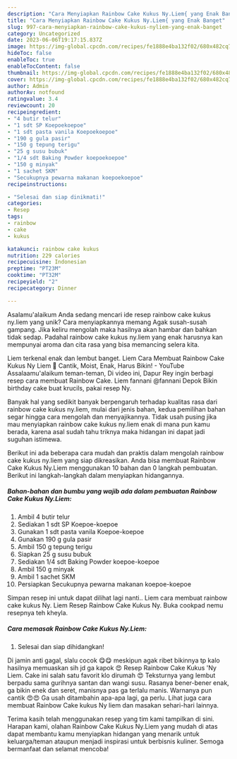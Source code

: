 ```yaml
---
description: "Cara Menyiapkan Rainbow Cake Kukus Ny.Liem{ yang Enak Banget"
title: "Cara Menyiapkan Rainbow Cake Kukus Ny.Liem{ yang Enak Banget"
slug: 997-cara-menyiapkan-rainbow-cake-kukus-nyliem-yang-enak-banget
category: Uncategorized
date: 2023-06-06T19:17:15.837Z
image: https://img-global.cpcdn.com/recipes/fe1888e4ba132f02/680x482cq70/rainbow-cake-kukus-nyliem-foto-resep-utama.jpg
hideToc: false
enableToc: true
enableTocContent: false
thumbnail: https://img-global.cpcdn.com/recipes/fe1888e4ba132f02/680x482cq70/rainbow-cake-kukus-nyliem-foto-resep-utama.jpg
cover: https://img-global.cpcdn.com/recipes/fe1888e4ba132f02/680x482cq70/rainbow-cake-kukus-nyliem-foto-resep-utama.jpg
author: Admin
authorAv: notfound
ratingvalue: 3.4
reviewcount: 20
recipeingredient:
- "4 butir telur"
- "1 sdt SP Koepoekoepoe"
- "1 sdt pasta vanila Koepoekoepoe"
- "190 g gula pasir"
- "150 g tepung terigu"
- "25 g susu bubuk"
- "1/4 sdt Baking Powder koepoekoepoe"
- "150 g minyak"
- "1 sachet SKM"
- "Secukupnya pewarna makanan koepoekoepoe"
recipeinstructions:

- "Selesai dan siap dinikmati!"
categories:
- Resep
tags:
- rainbow
- cake
- kukus

katakunci: rainbow cake kukus 
nutrition: 229 calories
recipecuisine: Indonesian
preptime: "PT23M"
cooktime: "PT32M"
recipeyield: "2"
recipecategory: Dinner

---
```



Asalamu'alaikum Anda sedang mencari ide resep rainbow cake kukus ny.liem yang unik? Cara menyiapkannya memang Agak susah-susah gampang. Jika keliru mengolah maka hasilnya akan hambar dan bahkan tidak sedap. Padahal rainbow cake kukus ny.liem yang enak harusnya kan mempunyai aroma dan cita rasa yang bisa memancing selera kita.


Liem terkenal enak dan lembut banget. Liem Cara Membuat Rainbow Cake Kukus Ny Liem 🍰 Cantik, Moist, Enak, Harus Bikin! - YouTube Assalaamu&#39;alaikum teman-teman, Di video ini, Dapur Rey ingin berbagi resep cara membuat Rainbow Cake. Liem fannani @fannani Depok Bikin birthday cake buat krucils, pakai resep Ny.

Banyak hal yang sedikit banyak berpengaruh terhadap kualitas rasa dari rainbow cake kukus ny.liem, mulai dari jenis bahan, kedua pemilihan bahan segar hingga cara mengolah dan menyajikannya. Tidak usah pusing jika mau menyiapkan rainbow cake kukus ny.liem enak di mana pun kamu berada, karena asal sudah tahu triknya maka hidangan ini dapat jadi suguhan istimewa.


Berikut ini ada beberapa cara mudah dan praktis dalam mengolah rainbow cake kukus ny.liem yang siap dikreasikan. Anda bisa membuat Rainbow Cake Kukus Ny.Liem menggunakan 10 bahan dan 0 langkah pembuatan. Berikut ini langkah-langkah dalam menyiapkan hidangannya.

<!--inarticleads1-->

##### Bahan-bahan dan bumbu yang wajib ada dalam pembuatan Rainbow Cake Kukus Ny.Liem:

1. Ambil 4 butir telur
1. Sediakan 1 sdt SP Koepoe-koepoe
1. Gunakan 1 sdt pasta vanila Koepoe-koepoe
1. Gunakan 190 g gula pasir
1. Ambil 150 g tepung terigu
1. Siapkan 25 g susu bubuk
1. Sediakan 1/4 sdt Baking Powder koepoe-koepoe
1. Ambil 150 g minyak
1. Ambil 1 sachet SKM
1. Persiapkan Secukupnya pewarna makanan koepoe-koepoe


Simpan resep ini untuk dapat dilihat lagi nanti.. Liem cara membuat rainbow cake kukus Ny. Liem Resep Rainbow Cake Kukus Ny. Buka cookpad nemu resepnya teh kheyla. 

<!--inarticleads2-->

##### Cara memasak Rainbow Cake Kukus Ny.Liem:


1. Selesai dan siap dihidangkan!

Di jamin anti gagal, slalu cocok 😋😋 meskipun agak ribet bikinnya tp kalo hasilnya memuaskan sih jd ga kapok 😍 Resep Rainbow Cake Kukus &#39;Ny Liem. Cake ini salah satu favorit klo dirumah 😍 Teksturnya yang lembut berpadu sama gurihnya santan dan wangi susu. Rasanya bener-bener enak, ga bikin enek dan seret, manisnya pas ga terlalu manis. Warnanya pun cantik 😍😍 Ga usah ditambahin apa-apa lagi, ga perlu. Lihat juga cara membuat Rainbow Cake kukus Ny liem dan masakan sehari-hari lainnya. 

Terima kasih telah menggunakan resep yang tim kami tampilkan di sini. Harapan kami, olahan Rainbow Cake Kukus Ny.Liem yang mudah di atas dapat membantu kamu menyiapkan hidangan yang menarik untuk keluarga/teman ataupun menjadi inspirasi untuk berbisnis kuliner. Semoga bermanfaat dan selamat mencoba!
